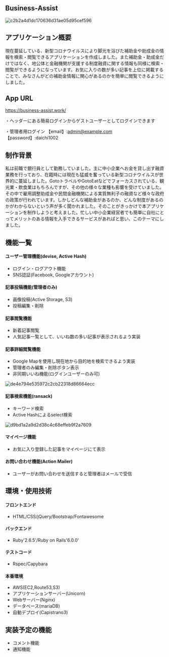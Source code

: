 ## Business-Assist

![c2b2a4d1dc170636d31ae05d95cef596](https://user-images.githubusercontent.com/72916511/100971789-ec334f80-357a-11eb-9470-4d81beda1643.gif)


## アプリケーション概要

現在蔓延している、新型コロナウイルスにより脚光を浴びた補助金や助成金の情報を検索・閲覧できるアプリケーションを作成しました。また補助金・助成金だけではなく、地公体と金融機関が支援する制度融資に関する情報も同様に検索・閲覧ができるようになっています。お気に入りの数が多い記事を上位に掲載することで、みなさんがどの補助金情報に関心があるのかを簡単に閲覧できるようにしました。

## App URL

https://business-assist.work/

・ヘッダーにある簡易ログインからゲストユーザーとしてログインできます

・管理者用ログイン 【email】:admin@example.com【password】:daichi1002
## 制作背景

私は前職で銀行員として勤務していました。主に中小企業へお金を貸し出す融資業務を行っており、在籍時には現在も猛威を奮っている新型コロナウイルスが世界的に蔓延しました。GotoトラベルやGotoEatなどでフォーカスされている、観光業・飲食業はもちろんですが、その他の様々な業種も影響を受けていました。その中で雇用調整助成金や民間金融機関による実質無利子の融資など様々な政府の政策が行われています。しかしどんな補助金があるのか、どんな制度があるのかがわからないという声が多く聞かれました。そのことがきっかけで本アプリケーションを制作しようと考えました。忙しい中小企業経営者でも簡単に自社にとってメリットのある情報を入手できるサービスがあればと思い、このテーマにしました。

## 機能一覧

#### ユーザー管理機能(devise, Active Hash)

 - ログイン・ログアウト機能
 - SNS認証(Facebook, Googleアカウント)


#### 記事投稿機能(管理者のみ)

 - 画像投稿(Active Storage, S3)
 - 投稿編集・削除


#### 記事閲覧機能

 - 新着記事閲覧
 - 人気記事一覧として、いいね数の多い記事が表示されるよう実装


#### 記事詳細閲覧機能

 - Google Mapを使用し現在地から目的地を検索できるよう実装
 - 管理者のみ編集・削除ボタン表示
 - 非同期いいね機能(ログインユーザーのみ可)

 ![de4e794e535972c2cb22318d86664ecc](https://user-images.githubusercontent.com/72916511/101111987-b7c59f00-361f-11eb-9968-55bba2049924.gif)


#### 記事検索機能(ransack)

 - キーワード検索
 - Active Hashによるselect検索

 ![d9bd1a2a9d2d38c4c68effeb9f2a7609](https://user-images.githubusercontent.com/72916511/101112058-d9bf2180-361f-11eb-9a1f-5c8fafc64557.gif)


#### マイページ機能

 - お気に入り登録した記事をマイページにて表示


#### お問い合わせ機能(Action Mailer)

 - ユーザーがお問い合わせを送信すると管理者はメールで受信


## 環境・使用技術

#### フロントエンド
 - HTML/CSS/jQuery/Bootstrap/Fontawesome
#### バックエンド
 - Ruby'2.6.5'/Ruby on Rails'6.0.0'
#### テストコード
 - Rspec/Capybara
#### 本番環境
 - AWS(EC2,Route53,S3)
 - アプリケーションサーバー(Unicorn)
 - Webサーバー(Nginx)
 - データベース(mariaDB)
 - 自動デプロイ(Capistrano3)

## 実装予定の機能

 - コメント機能
 - 通知機能